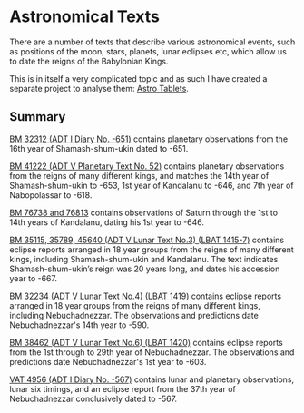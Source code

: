 # Astronomical Texts

There are a number of texts that describe various astronomical events, such as positions of the moon, stars, planets,
lunar eclipses etc, which allow us to date the reigns of the Babylonian Kings.

This is in itself a very complicated topic and as such I have created a separate project to analyse them: 
[Astro Tablets](https://github.com/jacob-pro/astro-tablets).

## Summary

[BM 32312 (ADT I Diary No. -651)](https://github.com/jacob-pro/astro-tablets/blob/master/documents/bm32312.md) contains planetary
observations from the 16th year of Shamash-shum-ukin dated to -651.

[BM 41222 (ADT V Planetary Text No. 52)](https://github.com/jacob-pro/astro-tablets/blob/master/documents/bm41222.md) contains planetary
observations from the reigns of many different kings, and matches the 14th year of Shamash-shum-ukin to -653, 
1st year of Kandalanu to -646, and 7th year of Nabopolassar to -618.

[BM 76738 and 76813](https://github.com/jacob-pro/astro-tablets/blob/master/documents/bm76738_76813.md) contains 
observations of Saturn through the 1st to 14th years of Kandalanu, dating his 1st year to -646.

[BM 35115, 35789, 45640 (ADT V Lunar Text No.3) (LBAT 1415-7)](https://github.com/jacob-pro/astro-tablets/blob/master/documents/bm35115_35789_45640.md) 
contains eclipse reports arranged in 18 year groups from the reigns of many different kings, including Shamash-shum-ukin
and Kandalanu. The text indicates Shamash-shum-ukin’s reign was 20 years long, and dates his accession year to -667.

[BM 32234 (ADT V Lunar Text No.4) (LBAT 1419)](https://github.com/jacob-pro/astro-tablets/blob/master/documents/bm32234.md) 
contains eclipse reports arranged in 18 year groups from the reigns of many different kings, including Nebuchadnezzar.
The observations and predictions date Nebuchadnezzar's 14th year to -590.

[BM 38462 (ADT V Lunar Text No.6) (LBAT 1420)](https://github.com/jacob-pro/astro-tablets/blob/master/documents/bm38462.md) 
contains eclipse reports from the 1st through to 29th year of Nebuchadnezzar.
The observations and predictions date Nebuchadnezzar's 1st year to -603.

[VAT 4956 (ADT I Diary No. -567)](https://github.com/jacob-pro/astro-tablets/blob/master/documents/vat4956.md) contains
lunar and planetary observations, lunar six timings, and an eclipse report from the 37th year of 
Nebuchadnezzar conclusively dated to -567.
